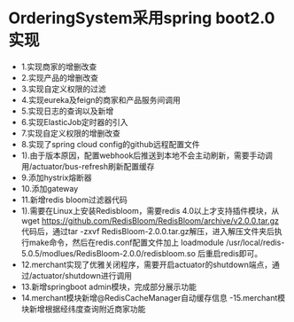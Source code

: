 # OrderingSystem采用spring boot2.0实现
- 1.实现商家的增删改查
- 2.实现产品的增删改查
- 3.实现自定义权限的过滤
- 4.实现eureka及feign的商家和产品服务间调用
- 5.实现日志的查询以及新增
- 6.实现ElasticJob定时器的引入
- 7.实现自定义权限的增删改查
- 8.实现了spring cloud config的github远程配置文件
- 1).由于版本原因，配置webhook后推送到本地不会主动刷新，需要手动调用/actuator/bus-refresh刷新配置缓存
- 9.添加hystrix熔断器
- 10.添加gateway
- 11.新增redis bloom过滤器代码
- 1).需要在Linux上安装Redisbloom，需要redis 4.0以上才支持插件模块，从wget https://github.com/RedisBloom/RedisBloom/archive/v2.0.0.tar.gz
代码后，通过tar -zxvf RedisBloom-2.0.0.tar.gz解压，进入解压文件夹后执行make命令，然后在redis.conf配置文件加上
loadmodule /usr/local/redis-5.0.5/modlues/RedisBloom-2.0.0/redisbloom.so
后重启redis即可。
- 12.merchant实现了优雅关闭程序，需要开启actuator的shutdown端点，通过/actuator/shutdown进行调用
- 13.新增springboot admin模块，完成部分展示功能
- 14.merchant模块新增@RedisCacheManager自动缓存信息
-15.merchant模块新增根据经纬度查询附近商家功能
